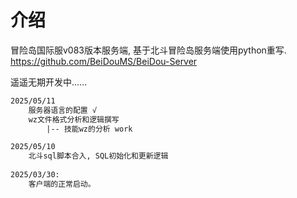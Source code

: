 # 介绍
冒险岛国际服v083版本服务端, 基于北斗冒险岛服务端使用python重写. 
https://github.com/BeiDouMS/BeiDou-Server

遥遥无期开发中......

```txt
2025/05/11
    服务器语言的配置 √
    wz文件格式分析和逻辑撰写  
        |-- 技能wz的分析 work

2025/05/10
    北斗sql脚本合入, SQL初始化和更新逻辑
      
2025/03/30: 
    客户端的正常启动。
```